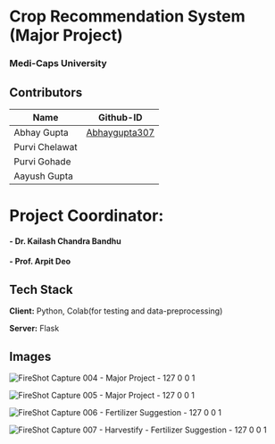 # Crop Recommendation System (Major Project)
### Medi-Caps University


## Contributors

| Name  | Github-ID |
| ------------- | ------------- |
| Abhay Gupta  | [Abhaygupta307](https://www.github.com/Abhaygupta307)  |
| Purvi Chelawat  |   |
| Purvi Gohade  |   |
| Aayush Gupta  |   |


# Project Coordinator:
#### - **Dr. Kailash Chandra Bandhu**
#### - **Prof. Arpit Deo**

## Tech Stack

**Client:** Python, Colab(for testing and data-preprocessing)

**Server:** Flask


## Images

![FireShot Capture 004 - Major Project - 127 0 0 1](https://github.com/its-akshay/MajorProject/assets/71098450/435d5f3c-553c-4ea5-a374-44e0a1a4913a)

![FireShot Capture 005 - Major Project - 127 0 0 1](https://github.com/its-akshay/MajorProject/assets/71098450/eb984e8c-dae1-42a5-baf2-d0cdb6fc5d40)

![FireShot Capture 006 - Fertilizer Suggestion - 127 0 0 1](https://github.com/its-akshay/MajorProject/assets/71098450/5498c387-269b-46e1-b65d-9669e6c58d87)

![FireShot Capture 007 - Harvestify - Fertilizer Suggestion - 127 0 0 1](https://github.com/its-akshay/MajorProject/assets/71098450/850e51b3-45c5-4776-8fdb-cbe0781b666c)
